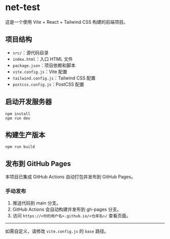 # net-test

这是一个使用 Vite + React + Tailwind CSS 构建的前端项目。

## 项目结构
- `src/`：源代码目录
- `index.html`：入口 HTML 文件
- `package.json`：项目依赖和脚本
- `vite.config.js`：Vite 配置
- `tailwind.config.js`：Tailwind CSS 配置
- `postcss.config.js`：PostCSS 配置

## 启动开发服务器
```fish
npm install
npm run dev
```

## 构建生产版本
```fish
npm run build
```

## 发布到 GitHub Pages
本项目已集成 GitHub Actions 自动打包并发布到 GitHub Pages。

### 手动发布
1. 推送代码到 main 分支。
2. GitHub Actions 会自动构建并发布到 gh-pages 分支。
3. 访问 `https://<你的用户名>.github.io/<仓库名>/` 查看页面。

---

如需自定义，请修改 `vite.config.js` 的 `base` 路径。
